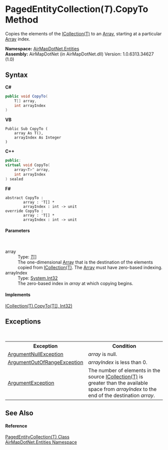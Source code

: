 # PagedEntityCollection(*T*).CopyTo Method 
 

Copies the elements of the <a href="http://msdn2.microsoft.com/en-us/library/92t2ye13" target="_blank">ICollection(T)</a> to an <a href="http://msdn2.microsoft.com/en-us/library/czz5hkty" target="_blank">Array</a>, starting at a particular <a href="http://msdn2.microsoft.com/en-us/library/czz5hkty" target="_blank">Array</a> index.

**Namespace:**&nbsp;<a href="98571a09-2783-53ee-6a50-029c1c8ea39b">AirMapDotNet.Entities</a><br />**Assembly:**&nbsp;AirMapDotNet (in AirMapDotNet.dll) Version: 1.0.6313.34627 (1.0)

## Syntax

**C#**<br />
``` C#
public void CopyTo(
	T[] array,
	int arrayIndex
)
```

**VB**<br />
``` VB
Public Sub CopyTo ( 
	array As T(),
	arrayIndex As Integer
)
```

**C++**<br />
``` C++
public:
virtual void CopyTo(
	array<T>^ array, 
	int arrayIndex
) sealed
```

**F#**<br />
``` F#
abstract CopyTo : 
        array : 'T[] * 
        arrayIndex : int -> unit 
override CopyTo : 
        array : 'T[] * 
        arrayIndex : int -> unit 
```


#### Parameters
&nbsp;<dl><dt>array</dt><dd>Type: <a href="99a7744d-c2ac-49e0-1429-c6e44f367023">*T*</a>[]<br />The one-dimensional <a href="http://msdn2.microsoft.com/en-us/library/czz5hkty" target="_blank">Array</a> that is the destination of the elements copied from <a href="http://msdn2.microsoft.com/en-us/library/92t2ye13" target="_blank">ICollection(T)</a>. The <a href="http://msdn2.microsoft.com/en-us/library/czz5hkty" target="_blank">Array</a> must have zero-based indexing.</dd><dt>arrayIndex</dt><dd>Type: <a href="http://msdn2.microsoft.com/en-us/library/td2s409d" target="_blank">System.Int32</a><br />The zero-based index in *array* at which copying begins.</dd></dl>

#### Implements
<a href="http://msdn2.microsoft.com/en-us/library/0efx51xw" target="_blank">ICollection(T).CopyTo(T[], Int32)</a><br />

## Exceptions
&nbsp;<table><tr><th>Exception</th><th>Condition</th></tr><tr><td><a href="http://msdn2.microsoft.com/en-us/library/27426hcy" target="_blank">ArgumentNullException</a></td><td>*array* is null.</td></tr><tr><td><a href="http://msdn2.microsoft.com/en-us/library/8xt94y6e" target="_blank">ArgumentOutOfRangeException</a></td><td>*arrayIndex* is less than 0.</td></tr><tr><td><a href="http://msdn2.microsoft.com/en-us/library/3w1b3114" target="_blank">ArgumentException</a></td><td>The number of elements in the source <a href="http://msdn2.microsoft.com/en-us/library/92t2ye13" target="_blank">ICollection(T)</a> is greater than the available space from *arrayIndex* to the end of the destination *array*.</td></tr></table>

## See Also


#### Reference
<a href="99a7744d-c2ac-49e0-1429-c6e44f367023">PagedEntityCollection(T) Class</a><br /><a href="98571a09-2783-53ee-6a50-029c1c8ea39b">AirMapDotNet.Entities Namespace</a><br />